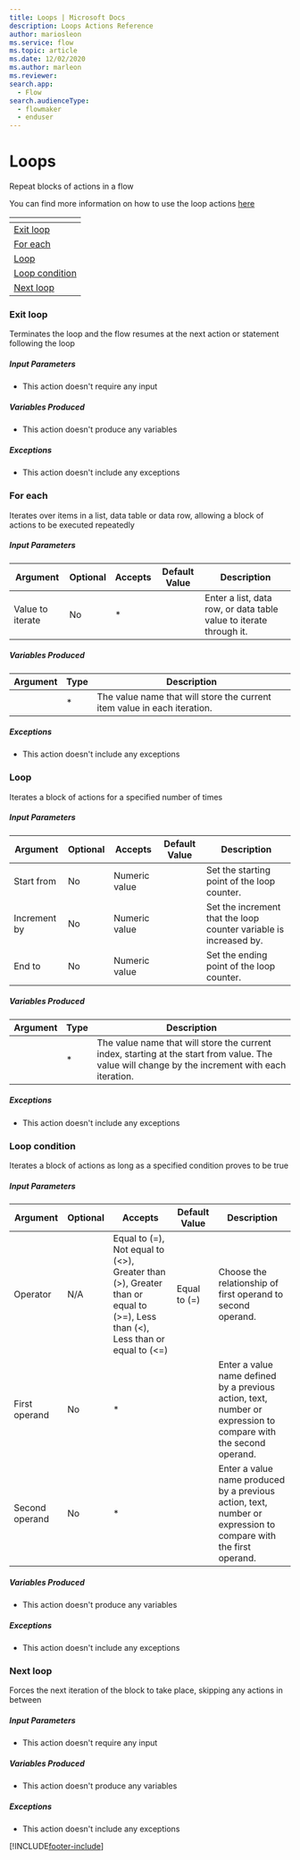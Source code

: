 ```yaml
---
title: Loops | Microsoft Docs
description: Loops Actions Reference
author: mariosleon
ms.service: flow
ms.topic: article
ms.date: 12/02/2020
ms.author: marleon
ms.reviewer:
search.app: 
  - Flow
search.audienceType: 
  - flowmaker
  - enduser
---
```


# Loops

Repeat blocks of actions in a flow

You can find more information on how to use the loop actions [here](../use-loops.md)

|<!-- -->|
|-----|
|[Exit loop](#break)|
|[For each](#foreach)|
|[Loop](#loop)|
|[Loop condition](#while)|
|[Next loop](#continue)|

### <a name="break"></a> Exit loop
Terminates the loop and the flow resumes at the next action or statement following the loop

##### Input Parameters
- This action doesn't require any input

##### Variables Produced
- This action doesn't produce any variables

##### <a name="break_onerror"></a> Exceptions
- This action doesn't include any exceptions
### <a name="foreach"></a> For each
Iterates over items in a list, data table or data row, allowing a block of actions to be executed repeatedly

##### Input Parameters
|Argument|Optional|Accepts|Default Value|Description|
|-----|-----|-----|-----|-----|
|Value to iterate|No|*||Enter a list, data row, or data table value to iterate through it.|


##### Variables Produced
|Argument|Type|Description|
|-----|-----|-----|
||*|The value name that will store the current item value in each iteration.|


##### <a name="foreach_onerror"></a> Exceptions
- This action doesn't include any exceptions
### <a name="loop"></a> Loop
Iterates a block of actions for a specified number of times

##### Input Parameters
|Argument|Optional|Accepts|Default Value|Description|
|-----|-----|-----|-----|-----|
|Start from|No|Numeric value||Set the starting point of the loop counter.|
|Increment by|No|Numeric value||Set the increment that the loop counter variable is increased by.|
|End to|No|Numeric value||Set the ending point of the loop counter.|


##### Variables Produced
|Argument|Type|Description|
|-----|-----|-----|
||*|The value name that will store the current index, starting at the start from value. The value will change by the increment with each iteration.|


##### <a name="loop_onerror"></a> Exceptions
- This action doesn't include any exceptions
### <a name="while"></a> Loop condition
Iterates a block of actions as long as a specified condition proves to be true

##### Input Parameters
|Argument|Optional|Accepts|Default Value|Description|
|-----|-----|-----|-----|-----|
|Operator|N/A|Equal to (=), Not equal to (<>), Greater than (>), Greater than or equal to (>=), Less than (<), Less than or equal to (<=)|Equal to (=)|Choose the relationship of first operand to second operand.|
|First operand|No|*||Enter a value name defined by a previous action, text, number or expression to compare with the second operand.|
|Second operand|No|*||Enter a value name produced by a previous action, text, number or expression to compare with the first operand.|


##### Variables Produced
- This action doesn't produce any variables

##### <a name="while_onerror"></a> Exceptions
- This action doesn't include any exceptions
### <a name="continue"></a> Next loop
Forces the next iteration of the block to take place, skipping any actions in between

##### Input Parameters
- This action doesn't require any input

##### Variables Produced
- This action doesn't produce any variables

##### <a name="continue_onerror"></a> Exceptions
- This action doesn't include any exceptions



[!INCLUDE[footer-include](../../includes/footer-banner.md)]